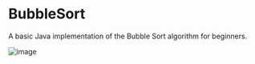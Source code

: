 # BubbleSort
A basic Java implementation of the Bubble Sort algorithm for beginners.

![image](https://github.com/ayocloudi/BubbleSort/assets/126922387/cf28956c-b17e-4bd5-b6b0-3c4e894637ac)

